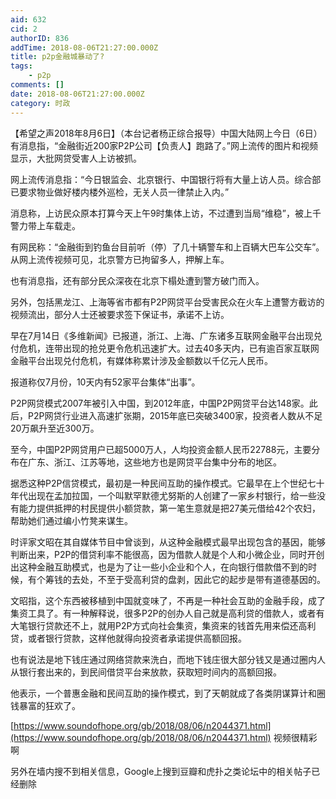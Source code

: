 ```yaml
---
aid: 632
cid: 2
authorID: 836
addTime: 2018-08-06T21:27:00.000Z
title: p2p金融城暴动了?
tags:
    - p2p
comments: []
date: 2018-08-06T21:27:00.000Z
category: 时政
---
```


【希望之声2018年8月6日】（本台记者杨正综合报导）中国大陆网上今日（6日）有消息指，“金融街近200家P2P公司【负责人】跑路了。”网上流传的图片和视频显示，大批网贷受害人上访被抓。

网上流传消息指：“今日银监会、北京银行、中国银行将有大量上访人员。综合部已要求物业做好楼内楼外巡检，无关人员一律禁止入内。”

消息称，上访民众原本打算今天上午9时集体上访，不过遭到当局“维稳”，被上千警力带上车载走。

有网民称：“金融街到钓鱼台目前听（停）了几十辆警车和上百辆大巴车公交车”。从网上流传视频可见，北京警方已拘留多人，押解上车。

也有消息指，还有部分民众深夜在北京下榻处遭到警方破门而入。

另外，包括黑龙江、上海等省市都有P2P网贷平台受害民众在火车上遭警方截访的视频流出，部分人士还被要求签下保证书，承诺不上访。

早在7月14日《多维新闻》已报道，浙江、上海、广东诸多互联网金融平台出现兑付危机，连带出现的抢兑更令危机迅速扩大。过去40多天内，已有逾百家互联网金融平台出现兑付危机，有媒体称累计涉及金额数以千亿元人民币。

报道称仅7月份，10天内有52家平台集体“出事”。

P2P网贷模式2007年被引入中国，到2012年底，中国P2P网贷平台达148家。此后，P2P网贷行业进入高速扩张期，2015年底已突破3400家，投资者人数从不足20万飙升至近300万。

至今，中国P2P网贷用户已超5000万人，人均投资金额人民币22788元，主要分布在广东、浙江、江苏等地，这些地方也是网贷平台集中分布的地区。

据悉这种P2P信贷模式，最初是一种民间互助的操作模式。它最早在上个世纪七十年代出现在孟加拉国，一个叫默罕默德尤努斯的人创建了一家乡村银行，给一些没有能力提供抵押的村民提供小额贷款，第一笔生意就是把27美元借给42个农妇，帮助她们通过编小竹凳来谋生。

时评家文昭在其自媒体节目中曾谈到，从这种金融模式最早出现包含的基因，能够判断出来，P2P的借贷利率不能很高，因为借款人就是个人和小微企业，同时开创出这种金融互助模式，也是为了让一些小企业和个人，在向银行借款借不到的时候，有个筹钱的去处，不至于受高利贷的盘剥，因此它的起步是带有道德基因的。

文昭指，这个东西被移植到中国就变味了，不再是一种社会互助的金融手段，成了集资工具了。有一种解释说，很多P2P的创办人自己就是高利贷的借款人，或者有大笔银行贷款还不上，就用P2P方式向社会集资，集资来的钱首先用来偿还高利贷，或者银行贷款，这样他就得向投资者承诺提供高额回报。

也有说法是地下钱庄通过网络贷款来洗白，而地下钱庄很大部分钱又是通过圈内人从银行套出来的，到民间借贷平台来放款，获取短时间内的高额回报。

他表示，一个普惠金融和民间互助的操作模式，到了天朝就成了各类阴谋算计和圈钱暴富的狂欢了。

[https://www.soundofhope.org/gb/2018/08/06/n2044371.html](https://www.soundofhope.org/gb/2018/08/06/n2044371.html) 视频很精彩啊

另外在墙内搜不到相关信息，Google上搜到豆瓣和虎扑之类论坛中的相关帖子已经删除
